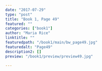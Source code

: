 ```yaml
---
date: "2017-07-29"
type: "post"
title: "Book 1, Page 49"
featured: ""
categories: ["book1"]
author: "Maria Rice"
linktitle: ""
featuredpath: "/book1/main/bw_page49.jpg"
featuredalt: "Page49"
description2: []
preview: "/book1/preview/preview49.jpg"

---
```

